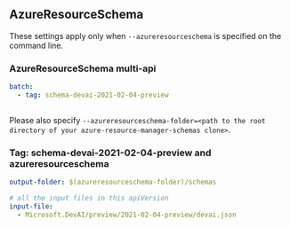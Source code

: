 ## AzureResourceSchema

These settings apply only when `--azureresourceschema` is specified on the command line.

### AzureResourceSchema multi-api

``` yaml $(azureresourceschema) && $(multiapi)
batch:
  - tag: schema-devai-2021-02-04-preview
  
```

Please also specify `--azureresourceschema-folder=<path to the root directory of your azure-resource-manager-schemas clone>`.

### Tag: schema-devai-2021-02-04-preview and azureresourceschema

``` yaml $(tag) == 'schema-devai-2021-02-04-preview' && $(azureresourceschema)
output-folder: $(azureresourceschema-folder)/schemas

# all the input files in this apiVersion
input-file:
  - Microsoft.DevAI/preview/2021-02-04-preview/devai.json
```
